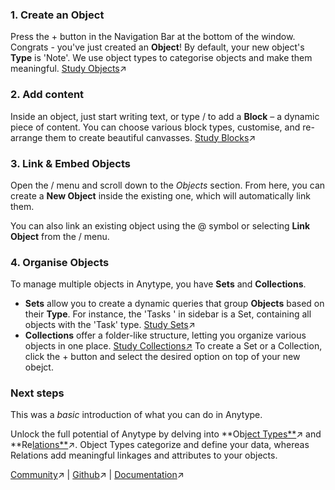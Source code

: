 ### 1. Create an Object

Press the + button in the Navigation Bar at the bottom of the window. Congrats - you've just created an **Object**! By default, your new object's **Type** is 'Note'. We use object types to categorise objects and make them meaningful. [Study Objects](https://doc.anytype.io/anytype-docs/basics/object-editor)↗︎

### 2. Add content

Inside an object, just start writing text, or type / to add a **Block** – a dynamic piece of content. You can choose various block types, customise, and re-arrange them to create beautiful canvasses. [Study Blocks](https://doc.anytype.io/anytype-docs/basics/object-editor/blocks)↗︎

### **3. Link & Embed Object**s

Open the / menu and scroll down to the *Objects* section. From here, you can create a **New Object** inside the existing one, which will automatically link them. 

You can also link an existing object using the @ symbol or selecting **Link Object** from the / menu.

### 4. Organise Objects

To manage multiple objects in Anytype, you have **Sets** and **Collections**.

- **Sets** allow you to create a dynamic queries that group **Objects** based on their **Type**. For instance, the 'Tasks ' in sidebar is a Set, containing all objects with the 'Task' type. [Study Sets](https://doc.anytype.io/anytype-docs/basics/sets)↗︎
- **Collections** offer a folder-like structure, letting you organize various objects in one place. [Study Collections](https://doc.anytype.io/anytype-docs/basics/collections)[↗︎]()
To create a Set or a Collection, click the + button and select the desired option on top of your new obejct.

### Next steps

This was a *basic* introduction of what you can do in Anytype.

Unlock the full potential of Anytype by delving into **Ob[ject Types**](https://doc.anytype.io/anytype-docs/basics/types)↗︎ and **Re[lations**](https://doc.anytype.io/anytype-docs/basics/relations)↗︎. Object Types categorize and define your data, whereas Relations add meaningful linkages and attributes to your objects.

[Community](https://community.anytype.io/)↗︎  |  [Github](https://github.com/anyproto)↗︎  |  [Documentation](https://doc.anytype.io/anytype-docs/intro/readme)↗︎